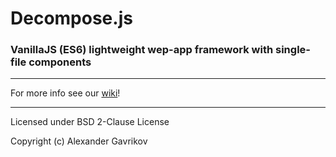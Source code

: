 # Decompose.js
### VanillaJS (ES6) lightweight wep-app framework with single-file components

****

For more info see our [wiki](https://github.com/SmebdyNbdy/Decompose.js/wiki)!

****

Licensed under BSD 2-Clause License

Copyright (c) Alexander Gavrikov
